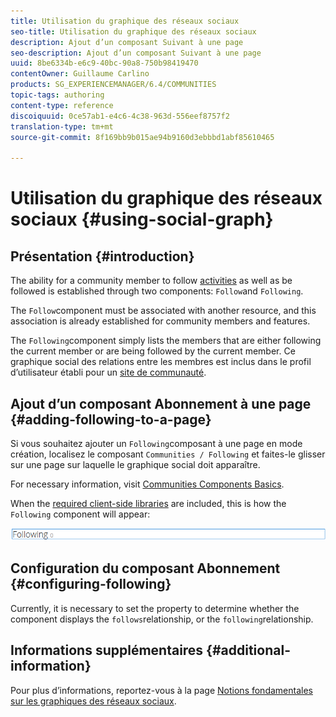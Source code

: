 ```yaml
---
title: Utilisation du graphique des réseaux sociaux
seo-title: Utilisation du graphique des réseaux sociaux
description: Ajout d’un composant Suivant à une page
seo-description: Ajout d’un composant Suivant à une page
uuid: 8be6334b-e6c9-40bc-90a8-750b98419470
contentOwner: Guillaume Carlino
products: SG_EXPERIENCEMANAGER/6.4/COMMUNITIES
topic-tags: authoring
content-type: reference
discoiquuid: 0ce57ab1-e4c6-4c38-963d-556eef8757f2
translation-type: tm+mt
source-git-commit: 8f169bb9b015ae94b9160d3ebbbd1abf85610465

---
```



# Utilisation du graphique des réseaux sociaux {#using-social-graph}

## Présentation {#introduction}

The ability for a community member to follow [activities](activities.md) as well as be followed is established through two components: `Follow`and `Following`.

The `Follow`component must be associated with another resource, and this association is already established for community members and features.

The `Following`component simply lists the members that are either following the current member or are being followed by the current member. Ce graphique social des relations entre les membres est inclus dans le profil d’utilisateur établi pour un [site de communauté](overview.md#communitiessites).

## Ajout d’un composant Abonnement à une page {#adding-following-to-a-page}

Si vous souhaitez ajouter un `Following`composant à une page en mode création, localisez le composant `Communities / Following` et faites-le glisser sur une page sur laquelle le graphique social doit apparaître.

For necessary information, visit [Communities Components Basics](basics.md).

When the [required client-side libraries](essentials-socialgraph.md#essentials-for-client-side) are included, this is how the `Following` component will appear:

![chlimage_1-447](assets/chlimage_1-447.png)

## Configuration du composant Abonnement {#configuring-following}

Currently, it is necessary to set the property to determine whether the component displays the `follows`relationship, or the `following`relationship.

## Informations supplémentaires {#additional-information}

Pour plus d’informations, reportez-vous à la page [Notions fondamentales sur les graphiques des réseaux sociaux](essentials-socialgraph.md).
